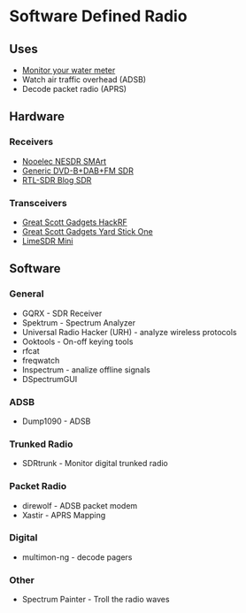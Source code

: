 # Software Defined Radio

## Uses
- [Monitor your water meter](projects/water-meter.md)
- Watch air traffic overhead (ADSB)
- Decode packet radio (APRS)

## Hardware

### Receivers
- [Nooelec NESDR SMArt](https://www.nooelec.com/store/sdr/sdr-receivers/nesdr-smart-sdr.html)
- [Generic DVD-B+DAB+FM SDR](https://www.amazon.ca/RTL-SDR-DVB-T-Stick-RTL2832U-R820T/dp/B00D3X9LR4)
- [RTL-SDR Blog SDR](https://www.rtl-sdr.com/buy-rtl-sdr-dvb-t-dongles/)

### Transceivers
- [Great Scott Gadgets HackRF](https://greatscottgadgets.com/hackrf/)
- [Great Scott Gadgets Yard Stick One](https://greatscottgadgets.com/yardstickone/)
- [LimeSDR Mini](https://limemicro.com/products/boards/limesdr-mini/)

## Software
### General
- GQRX - SDR Receiver
- Spektrum - Spectrum Analyzer
- Universal Radio Hacker (URH) - analyze wireless protocols
- Ooktools - On-off keying tools 
- rfcat
- freqwatch
- Inspectrum - analize offline signals
- DSpectrumGUI 
### ADSB
- Dump1090 - ADSB
### Trunked Radio
- SDRtrunk - Monitor digital trunked radio
### Packet Radio
- direwolf - ADSB packet modem
- Xastir - APRS Mapping
### Digital
- multimon-ng - decode pagers
### Other
- Spectrum Painter - Troll the radio waves

